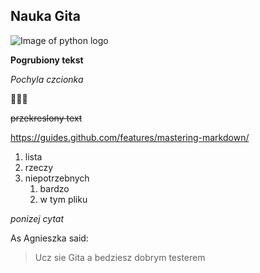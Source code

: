 
## Nauka Gita

![Image of python logo](https://encrypted-tbn0.gstatic.com/images?q=tbn:ANd9GcR0JpyTv2wt6nkbfhi5fMwsI7yhuEIBHe7PHA&usqp=CAU)

**Pogrubiony tekst**

*Pochyla czcionka*

:green_heart::yellow_heart::blue_heart:

~~przekreslony text~~

https://guides.github.com/features/mastering-markdown/

1. lista
1. rzeczy
1. niepotrzebnych
   1. bardzo
   1. w tym pliku

*ponizej cytat*

As Agnieszka said:

> Ucz sie Gita
> a bedziesz dobrym testerem
